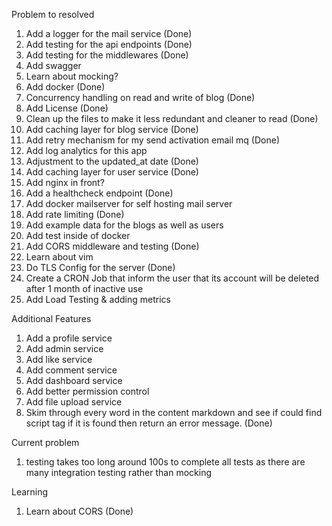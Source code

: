 Problem to resolved

1. Add a logger for the mail service (Done)
2. Add testing for the api endpoints (Done)
3. Add testing for the middlewares (Done)
4. Add swagger
5. Learn about mocking?
6. Add docker (Done)
7. Concurrency handling on read and write of blog (Done)
8. Add License (Done)
9. Clean up the files to make it less redundant and cleaner to read (Done)
10. Add caching layer for blog service (Done)
11. Add retry mechanism for my send activation email mq (Done)
12. Add log analytics for this app
13. Adjustment to the updated_at date (Done)
14. Add caching layer for user service (Done)
15. Add nginx in front?
16. Add a healthcheck endpoint (Done)
17. Add docker mailserver for self hosting mail server
18. Add rate limiting (Done)
19. Add example data for the blogs as well as users
20. Add test inside of docker
21. Add CORS middleware and testing (Done)
22. Learn about vim
23. Do TLS Config for the server (Done)
24. Create a CRON Job that inform the user that its account will be deleted after 1 month of inactive use
25. Add Load Testing & adding metrics

Additional Features

1. Add a profile service
2. Add admin service
3. Add like service
4. Add comment service
5. Add dashboard service
6. Add better permission control
7. Add file upload service
8. Skim through every word in the content markdown and see if could find script tag if it is found then return an error message. (Done)

Current problem

1. testing takes too long around 100s to complete all tests as there are many integration testing rather than mocking

Learning

1. Learn about CORS (Done)
